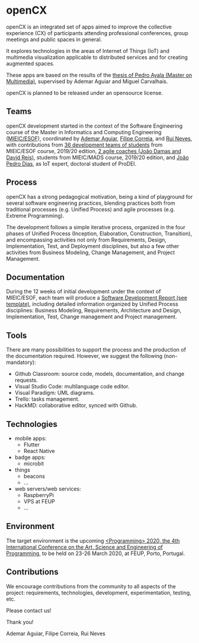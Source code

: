 # openCX

openCX is an integrated set of apps aimed to improve the collective experience (CX) of participants attending professional conferences, group meetings and public spaces in general.

It explores technologies in the areas of Internet of Things (IoT) and multimedia visualization applicable to distributed services and for creating augmented spaces.

These apps are based on the results of the [thesis of Pedro Ayala (Master on Multimedia)](https://sigarra.up.pt/feup/pt/pub_geral.show_file?pi_doc_id=159427), supervised by Ademar Aguiar and Miguel Carvalhais. 

openCX is planned to be released under an opensource license.

Teams
---
openCX development started in the context of the Software Engineering course of the Master in Informatics and Computing Engineering ([MIEIC/ESOF](https://sigarra.up.pt/feup/en/UCURR_GERAL.FICHA_UC_VIEW?pv_ocorrencia_id=436443)), coordinated by [Ademar Aguiar](https://sigarra.up.pt/feup/en/func_geral.formview?p_codigo=231081), [Filipe Correia](https://sigarra.up.pt/feup/en/func_geral.formview?p_codigo=486352), and [Rui Neves](https://sigarra.up.pt/feup/en/func_geral.formview?p_codigo=618538), with contributions from [36 development teams of students](https://sigarra.up.pt/feup/en/fest_geral.fotos_estud_inscritos_list?pv_ocorrencia_id=436443&pv_dimensao_matriz=6) from MIEIC/ESOF course, 2019/20 edition, [2 agile coaches (João Damas and David Reis)](), students from MIEIC/MADS course, 2019/20 edition, and [João Pedro Dias](https://jpdias.me), as IoT expert, doctoral student of ProDEI. 

Process
---
openCX has a strong pedagogical motivation, being a kind of playground for several software engineering practices, blending practices both from traditional processes (e.g. Unified Process) and agile processes (e.g. Extreme Programming).

The development follows a simple iterative process, organized in the four phases of Unified Process (Inception, Elaboration, Construction, Transition), and encompassing activities not only from Requirements, Design, Implementation, Test, and Deployment disciplines, but also a few other activities from Business Modeling, Change Management, and Project Management.

Documentation
---
During the 12 weeks of initial development under the context of MIEIC/ESOF, each team will produce a [Software Development Report (see template)](https://github.com/softeng-feup/open-cx/blob/master/docs/templates/Development-Report.md), including detailed information organized by Unified Process disciplines: Business Modeling, Requirements, Architecture and Design, Implementation, Test, Change management and Project management.

Tools
---
There are many possibilities to support the process and the production of the documentation required. However, we suggest the following (non-mandatory):
* Github Classroom: source code, models, documentation, and change requests.
* Visual Studio Code: multilanguage code editor.
* Visual Paradigm: UML diagrams.
* Trello: tasks management.
* HackMD: collaborative editor, synced with Github.

Technologies
---
* mobile apps:
    * Flutter
    * React Native
* badge apps:
    * microbit
* things
    * beacons
    * ...
* web servers/web services:
    * RaspberryPi
    * VPS at FEUP
    * ...

Environment
---
The target environment is the upcoming [&lt;Programming&gt; 2020, the 4th International Conference on the Art, Science and Engineering of Programming](https://2020.programming-conference.org), to be held on 23-26 March 2020, at FEUP, Porto, Portugal.


Contributions
---
We encourage contributions from the community to all aspects of the project: requirements, technologies, development, experimentation, testing, etc.

Please contact us! 

Thank you!

Ademar Aguiar, Filipe Correia, Rui Neves

